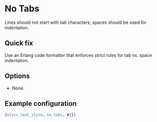 # No Tabs

Lines should not start with tab characters; spaces should be used for indentation.

## Quick fix

Use an Erlang code formatter that enforces strict rules for tab vs. space indentation.

## Options

- None.

## Example configuration

```erlang
{elvis_text_style, no_tabs, #{}}
```
